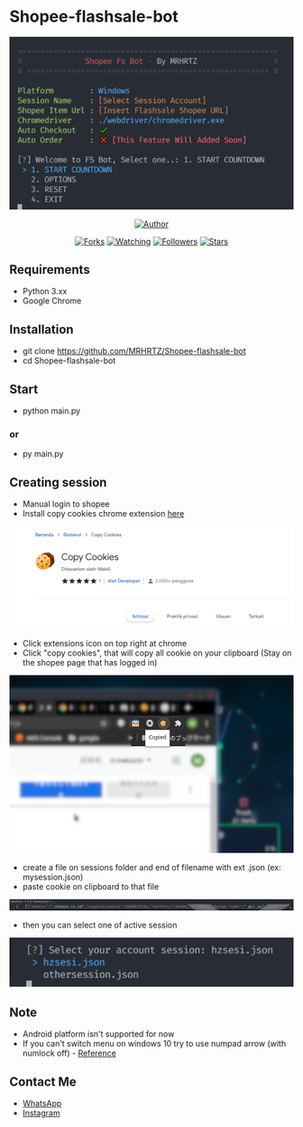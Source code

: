 # Shopee-flashsale-bot

<p align="center">
<img src="./media/screenshot/preview.png"/>
</p>
<p align="center">
<!-- <h1>ANCHT BOT</h1> -->
</p>
<p align="center">
<a href="https://github.com/MRHRTZ"><img title="Author" src="https://img.shields.io/badge/Author-MRHRTZ-red.svg?style=for-the-badge&logo=github"></a>
</p>
<p align="center">
<a href="https://github.com/MRHRTZ/Shopee-flashsale-bot/network/members"><img title="Forks" src="https://img.shields.io/github/forks/MRHRTZ/Shopee-flashsale-bot?color=red&style=flat-square"></a>
<a href="https://github.com/MRHRTZ/Shopee-flashsale-bot/watchers"><img title="Watching" src="https://img.shields.io/github/watchers/MRHRTZ/Shopee-flashsale-bot?label=Watchers&color=blue&style=flat-square"></a>
<a href="https://github.com/MRHRTZ/Shopee-flashsale-bot"><img title="Followers" src="https://img.shields.io/github/followers/MRHRTZ?color=blue&style=flat-square"></a>
<a href="https://github.com/MRHRTZ/Shopee-flashsale-bot/stargazers/"><img title="Stars" src="https://img.shields.io/github/stars/MRHRTZ/Shopee-flashsale-bot?color=red&style=flat-square"></a>
</p>

## Requirements 
- Python 3.xx
- Google Chrome

## Installation
- git clone https://github.com/MRHRTZ/Shopee-flashsale-bot
- cd Shopee-flashsale-bot

## Start
- python main.py
### or
- py main.py

## Creating session

- Manual login to shopee
- Install copy cookies chrome extension <a href="https://chrome.google.com/webstore/detail/copy-cookies/jcbpglbplpblnagieibnemmkiamekcdg" target="_blank">here</a>
<center>
<img src="./media/screenshot/copycookies.png">
</center>

- Click extensions icon on top right at chrome
- Click "copy cookies", that will copy all cookie on your clipboard (Stay on the shopee page that has logged in)

<center>
<img src="./media/screenshot/copiedcookies.jpg">
</center>

- create a file on sessions folder and end of filename with ext .json (ex: mysession.json)
- paste cookie on clipboard to that file

<center>
<img src="./media/screenshot/session.png">
</center>

- then you can select one of active session

<center>
<img src="./media/screenshot/selectsession.png">
</center>

## Note
- Android platform isn't supported for now
- If you can't switch menu on windows 10 try to use numpad arrow (with numlock off) - <a href="https://github.com/magmax/python-inquirer/issues/117#issuecomment-1020013883" target="_blank">Reference</a>

## Contact Me
- <a href="https://wa.me/6285559038021?text=Hi" target="_blank">WhatsApp</a>
- <a href="https://www.instagram.com/hanif_az.sq.61" target="_blank">Instagram</a>
